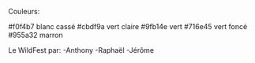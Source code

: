 
Couleurs:

#f0f4b7 blanc cassé
#cbdf9a vert claire
#9fb14e vert
#716e45 vert foncé
#955a32 marron

Le WildFest par:
-Anthony
-Raphaël
-Jérôme
